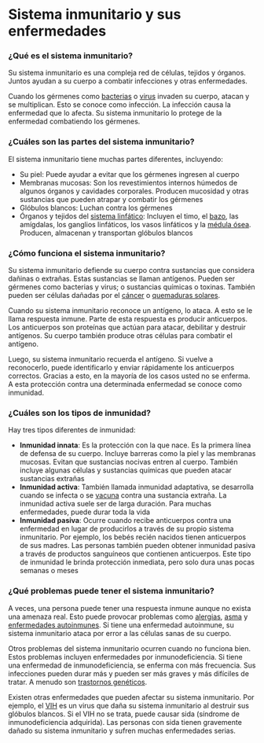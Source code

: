 Sistema inmunitario y sus enfermedades
======================================


### ¿Qué es el sistema inmunitario?


Su sistema inmunitario es una compleja red de células, tejidos y órganos. Juntos ayudan a su cuerpo a combatir infecciones y otras enfermedades.


Cuando los gérmenes como [bacterias](https://medlineplus.gov/spanish/bacterialinfections.html) o [virus](https://medlineplus.gov/spanish/viralinfections.html) invaden su cuerpo, atacan y se multiplican. Esto se conoce como infección. La infección causa la enfermedad que lo afecta. Su sistema inmunitario lo protege de la enfermedad combatiendo los gérmenes.


### ¿Cuáles son las partes del sistema inmunitario?


El sistema inmunitario tiene muchas partes diferentes, incluyendo:


* Su piel: Puede ayudar a evitar que los gérmenes ingresen al cuerpo
* Membranas mucosas: Son los revestimientos internos húmedos de algunos órganos y cavidades corporales. Producen mucosidad y otras sustancias que pueden atrapar y combatir los gérmenes
* Glóbulos blancos: Luchan contra los gérmenes
* Órganos y tejidos del [sistema linfático](https://medlineplus.gov/spanish/lymphaticdiseases.html): Incluyen el timo, el [bazo](https://medlineplus.gov/spanish/spleendiseases.html), las amígdalas, los ganglios linfáticos, los vasos linfáticos y la [médula ósea](https://medlineplus.gov/spanish/bonemarrowdiseases.html). Producen, almacenan y transportan glóbulos blancos


### ¿Cómo funciona el sistema inmunitario?


Su sistema inmunitario defiende su cuerpo contra sustancias que considera dañinas o extrañas. Estas sustancias se llaman antígenos. Pueden ser gérmenes como bacterias y virus; o sustancias químicas o toxinas. También pueden ser células dañadas por el [cáncer](https://medlineplus.gov/spanish/cancer.html) o [quemaduras solares](https://medlineplus.gov/spanish/sunexposure.html).


Cuando su sistema inmunitario reconoce un antígeno, lo ataca. A esto se le llama respuesta inmune. Parte de esta respuesta es producir anticuerpos. Los anticuerpos son proteínas que actúan para atacar, debilitar y destruir antígenos. Su cuerpo también produce otras células para combatir el antígeno.


Luego, su sistema inmunitario recuerda el antígeno. Si vuelve a reconocerlo, puede identificarlo y enviar rápidamente los anticuerpos correctos. Gracias a esto, en la mayoría de los casos usted no se enferma. A esta protección contra una determinada enfermedad se conoce como inmunidad.


### ¿Cuáles son los tipos de inmunidad?


Hay tres tipos diferentes de inmunidad:


* **Inmunidad innata**: Es la protección con la que nace. Es la primera línea de defensa de su cuerpo. Incluye barreras como la piel y las membranas mucosas. Evitan que sustancias nocivas entren al cuerpo. También incluye algunas células y sustancias químicas que pueden atacar sustancias extrañas
* **Inmunidad activa**: También llamada inmunidad adaptativa, se desarrolla cuando se infecta o se [vacuna](https://medlineplus.gov/spanish/vaccines.html) contra una sustancia extraña. La inmunidad activa suele ser de larga duración. Para muchas enfermedades, puede durar toda la vida
* **Inmunidad pasiva**: Ocurre cuando recibe anticuerpos contra una enfermedad en lugar de producirlos a través de su propio sistema inmunitario. Por ejemplo, los bebés recién nacidos tienen anticuerpos de sus madres. Las personas también pueden obtener inmunidad pasiva a través de productos sanguíneos que contienen anticuerpos. Este tipo de inmunidad le brinda protección inmediata, pero solo dura unas pocas semanas o meses


### ¿Qué problemas puede tener el sistema inmunitario?


A veces, una persona puede tener una respuesta inmune aunque no exista una amenaza real. Esto puede provocar problemas como [alergias](https://medlineplus.gov/spanish/allergy.html), [asma](https://medlineplus.gov/spanish/asthma.html) y [enfermedades autoinmunes](https://medlineplus.gov/spanish/autoimmunediseases.html). Si tiene una enfermedad autoinmune, su sistema inmunitario ataca por error a las células sanas de su cuerpo.


Otros problemas del sistema inmunitario ocurren cuando no funciona bien. Estos problemas incluyen enfermedades por inmunodeficiencia. Si tiene una enfermedad de inmunodeficiencia, se enferma con más frecuencia. Sus infecciones pueden durar más y pueden ser más graves y más difíciles de tratar. A menudo son [trastornos genéticos](https://medlineplus.gov/spanish/geneticdisorders.html).


Existen otras enfermedades que pueden afectar su sistema inmunitario. Por ejemplo, el [VIH](https://medlineplus.gov/spanish/hiv.html) es un virus que daña su sistema inmunitario al destruir sus glóbulos blancos. Si el VIH no se trata, puede causar sida (síndrome de inmunodeficiencia adquirida). Las personas con sida tienen gravemente dañado su sistema inmunitario y sufren muchas enfermedades serias. 

